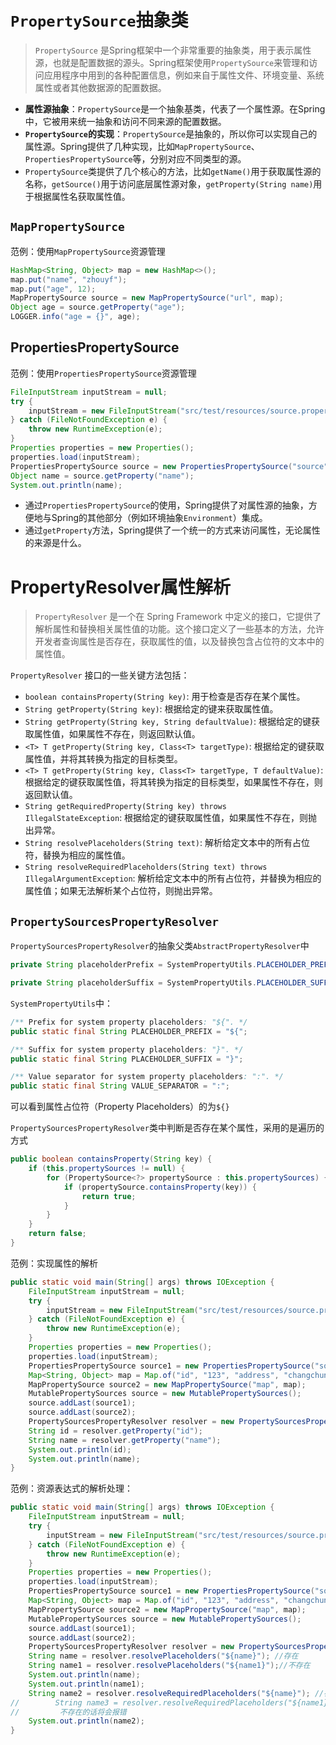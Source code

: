 # `PropertySource`抽象类

> `PropertySource` 是Spring框架中一个非常重要的抽象类，用于表示属性源，也就是配置数据的源头。Spring框架使用`PropertySource`来管理和访问应用程序中用到的各种配置信息，例如来自于属性文件、环境变量、系统属性或者其他数据源的配置数据。

- **属性源抽象**：`PropertySource`是一个抽象基类，代表了一个属性源。在Spring中，它被用来统一抽象和访问不同来源的配置数据。
- **`PropertySource`的实现**：`PropertySource`是抽象的，所以你可以实现自己的属性源。Spring提供了几种实现，比如`MapPropertySource`、`PropertiesPropertySource`等，分别对应不同类型的源。
- `PropertySource`类提供了几个核心的方法，比如`getName()`用于获取属性源的名称，`getSource()`用于访问底层属性源对象，`getProperty(String name)`用于根据属性名获取属性值。

## `MapPropertySource`

范例：使用`MapPropertySource`资源管理

```java
HashMap<String, Object> map = new HashMap<>();
map.put("name", "zhouyf");
map.put("age", 12);
MapPropertySource source = new MapPropertySource("url", map);
Object age = source.getProperty("age");
LOGGER.info("age = {}", age);
```

## PropertiesPropertySource

范例：使用`PropertiesPropertySource`资源管理

```java
FileInputStream inputStream = null;
try {
    inputStream = new FileInputStream("src/test/resources/source.properties");
} catch (FileNotFoundException e) {
    throw new RuntimeException(e);
}
Properties properties = new Properties();
properties.load(inputStream);
PropertiesPropertySource source = new PropertiesPropertySource("source", properties);
Object name = source.getProperty("name");
System.out.println(name);
```

- 通过`PropertiesPropertySource`的使用，Spring提供了对属性源的抽象，方便地与Spring的其他部分（例如环境抽象`Environment`）集成。
- 通过`getProperty`方法，Spring提供了一个统一的方式来访问属性，无论属性的来源是什么。

# PropertyResolver属性解析

> `PropertyResolver` 是一个在 Spring Framework 中定义的接口，它提供了解析属性和替换相关属性值的功能。这个接口定义了一些基本的方法，允许开发者查询属性是否存在，获取属性的值，以及替换包含占位符的文本中的属性值。

`PropertyResolver` 接口的一些关键方法包括：

- `boolean containsProperty(String key)`: 用于检查是否存在某个属性。
- `String getProperty(String key)`: 根据给定的键来获取属性值。
- `String getProperty(String key, String defaultValue)`: 根据给定的键获取属性值，如果属性不存在，则返回默认值。
- `<T> T getProperty(String key, Class<T> targetType)`: 根据给定的键获取属性值，并将其转换为指定的目标类型。
- `<T> T getProperty(String key, Class<T> targetType, T defaultValue)`: 根据给定的键获取属性值，将其转换为指定的目标类型，如果属性不存在，则返回默认值。
- `String getRequiredProperty(String key) throws IllegalStateException`: 根据给定的键获取属性值，如果属性不存在，则抛出异常。
- `String resolvePlaceholders(String text)`: 解析给定文本中的所有占位符，替换为相应的属性值。
- `String resolveRequiredPlaceholders(String text) throws IllegalArgumentException`: 解析给定文本中的所有占位符，并替换为相应的属性值；如果无法解析某个占位符，则抛出异常。

## `PropertySourcesPropertyResolver`

`PropertySourcesPropertyResolver`的抽象父类`AbstractPropertyResolver`中

```java
private String placeholderPrefix = SystemPropertyUtils.PLACEHOLDER_PREFIX;

private String placeholderSuffix = SystemPropertyUtils.PLACEHOLDER_SUFFIX;
```

`SystemPropertyUtils`中：

```java
/** Prefix for system property placeholders: "${". */
public static final String PLACEHOLDER_PREFIX = "${";

/** Suffix for system property placeholders: "}". */
public static final String PLACEHOLDER_SUFFIX = "}";

/** Value separator for system property placeholders: ":". */
public static final String VALUE_SEPARATOR = ":";
```

可以看到属性占位符（Property Placeholders）的为`${}`

`PropertySourcesPropertyResolver`类中判断是否存在某个属性，采用的是遍历的方式

```java
public boolean containsProperty(String key) {
    if (this.propertySources != null) {
        for (PropertySource<?> propertySource : this.propertySources) {
            if (propertySource.containsProperty(key)) {
                return true;
            }
        }
    }
    return false;
}
```

范例：实现属性的解析

```java
public static void main(String[] args) throws IOException {
    FileInputStream inputStream = null;
    try {
        inputStream = new FileInputStream("src/test/resources/source.properties");
    } catch (FileNotFoundException e) {
        throw new RuntimeException(e);
    }
    Properties properties = new Properties();
    properties.load(inputStream);
    PropertiesPropertySource source1 = new PropertiesPropertySource("source", properties);
    Map<String, Object> map = Map.of("id", "123", "address", "changchun");
    MapPropertySource source2 = new MapPropertySource("map", map);
    MutablePropertySources source = new MutablePropertySources();
    source.addLast(source1);
    source.addLast(source2);
    PropertySourcesPropertyResolver resolver = new PropertySourcesPropertyResolver(source);
    String id = resolver.getProperty("id");
    String name = resolver.getProperty("name");
    System.out.println(id);
    System.out.println(name);
}
```

范例：资源表达式的解析处理：

```java
public static void main(String[] args) throws IOException {
    FileInputStream inputStream = null;
    try {
        inputStream = new FileInputStream("src/test/resources/source.properties");
    } catch (FileNotFoundException e) {
        throw new RuntimeException(e);
    }
    Properties properties = new Properties();
    properties.load(inputStream);
    PropertiesPropertySource source1 = new PropertiesPropertySource("source", properties);
    Map<String, Object> map = Map.of("id", "123", "address", "changchun");
    MapPropertySource source2 = new MapPropertySource("map", map);
    MutablePropertySources source = new MutablePropertySources();
    source.addLast(source1);
    source.addLast(source2);
    PropertySourcesPropertyResolver resolver = new PropertySourcesPropertyResolver(source);
    String name = resolver.resolvePlaceholders("${name}"); //存在
    String name1 = resolver.resolvePlaceholders("${name1}");//不存在
    System.out.println(name);
    System.out.println(name1);
    String name2 = resolver.resolveRequiredPlaceholders("${name}"); //存在
//        String name3 = resolver.resolveRequiredPlaceholders("${name1}");
//         不存在的话将会报错
    System.out.println(name2);
}
```